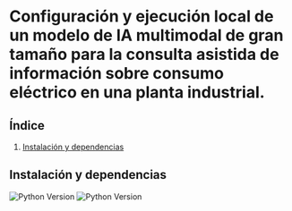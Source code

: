# Configuración y ejecución local de un modelo de IA multimodal de gran tamaño para la consulta asistida de información sobre consumo eléctrico en una planta industrial.

## **Índice**
1. [Instalación y dependencias](#instalación-y-dependencias)


## **Instalación y dependencias**
![Python Version](https://img.shields.io/badge/python-3.9.6-blue)
![Python Version](https://img.shields.io/badge/python-3.12.6-blue)